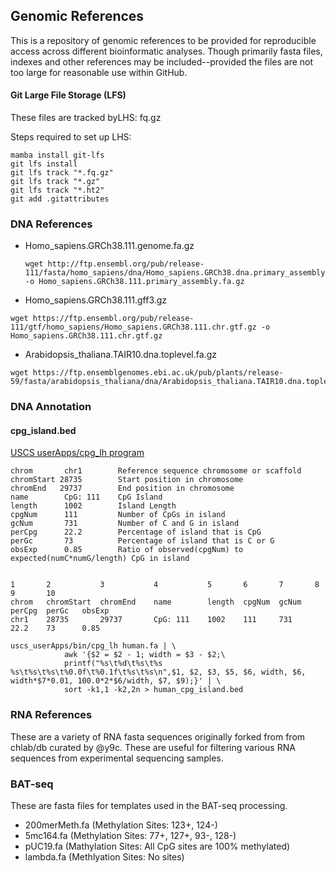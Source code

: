 ## Genomic References

This is a repository of genomic references to be provided for reproducible access across different bioinformatic analyses. Though primarily fasta files, indexes and other references may be included--provided the files are not too large for reasonable use within GitHub.

#### Git Large File Storage (LFS) 
These files are tracked byLHS: fq.gz 

Steps required to set up LHS:

```
mamba install git-lfs
git lfs install
git lfs track "*.fq.gz"
git lfs track "*.gz"
git lfs track "*.ht2"
git add .gitattributes
```

### DNA References
- Homo_sapiens.GRCh38.111.genome.fa.gz
  ```
  wget http://ftp.ensembl.org/pub/release-111/fasta/homo_sapiens/dna/Homo_sapiens.GRCh38.dna.primary_assembly.fa.gz -o Homo_sapiens.GRCh38.111.primary_assembly.fa.gz
  ```
- Homo_sapiens.GRCh38.111.gff3.gz
 ```
 wget https://ftp.ensembl.org/pub/release-111/gtf/homo_sapiens/Homo_sapiens.GRCh38.111.chr.gtf.gz -o Homo_sapiens.GRCh38.111.chr.gtf.gz
 ``` 

- Arabidopsis_thaliana.TAIR10.dna.toplevel.fa.gz
```
wget https://ftp.ensemblgenomes.ebi.ac.uk/pub/plants/release-59/fasta/arabidopsis_thaliana/dna/Arabidopsis_thaliana.TAIR10.dna.toplevel.fa.gz
```

### DNA Annotation

#### cpg_island.bed
[USCS userApps/cpg_lh program](https://genome.ucsc.edu/cgi-bin/hgTables?db=hg38&hgta_group=regulation&hgta_track=cpgIslandExt&hgta_table=cpgIslandExt&hgta_doSchema=describe+table+schema)

    chrom	    chr1    	Reference sequence chromosome or scaffold
    chromStart 28735	    Start position in chromosome
    chromEnd   29737	    End position in chromosome
    name	    CpG: 111	CpG Island
    length	    1002	    Island Length
    cpgNum	    111	        Number of CpGs in island
    gcNum	    731	        Number of C and G in island
    perCpg	    22.2	    Percentage of island that is CpG
    perGc	    73	        Percentage of island that is C or G
    obsExp	    0.85	    Ratio of observed(cpgNum) to expected(numC*numG/length) CpG in island


    1       2           3           4           5       6       7       8       9       10
    chrom   chromStart  chromEnd	name	    length	cpgNum	gcNum	perCpg	perGc	obsExp
    chr1	28735   	29737	    CpG: 111	1002	111	    731	    22.2	73	    0.85
```
uscs_userApps/bin/cpg_lh human.fa | \ 
            awk '{$2 = $2 - 1; width = $3 - $2;\
            printf("%s\t%d\t%s\t%s %s\t%s\t%s\t%0.0f\t%0.1f\t%s\t%s\n",$1, $2, $3, $5, $6, width, $6, width*$7*0.01, 100.0*2*$6/width, $7, $9);}' | \
            sort -k1,1 -k2,2n > human_cpg_island.bed
```

### RNA References
These are a variety of RNA fasta sequences originally forked from from chlab/db curated by @y9c. These are useful for filtering various RNA sequences from experimental sequencing samples. 

### BAT-seq
These are fasta files for templates used in the BAT-seq processing.

- 200merMeth.fa (Methylation Sites: 123+, 124-)
- 5mc164.fa (Methylation Sites: 77+, 127+, 93-, 128-)
- pUC19.fa (Mathylation Sites: All CpG sites are 100% methylated)
- lambda.fa (Methlyation Sites: No sites)



